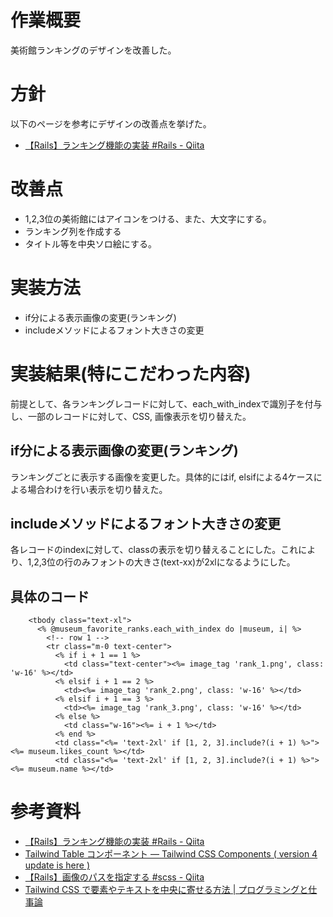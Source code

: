 # 作業概要
美術館ランキングのデザインを改善した。

# 方針
以下のページを参考にデザインの改善点を挙げた。
- [【Rails】ランキング機能の実装 #Rails - Qiita](https://qiita.com/ksmj/items/9f7ea6377def96f09061)

# 改善点
- 1,2,3位の美術館にはアイコンをつける、また、大文字にする。
- ランキング列を作成する
- タイトル等を中央ソロ絵にする。

# 実装方法
- if分による表示画像の変更(ランキング)
- includeメソッドによるフォント大きさの変更

# 実装結果(特にこだわった内容)
前提として、各ランキングレコードに対して、each_with_indexで識別子を付与し、一部のレコードに対して、CSS, 画像表示を切り替えた。

## if分による表示画像の変更(ランキング)
ランキングごとに表示する画像を変更した。具体的にはif, elsifによる4ケースによる場合わけを行い表示を切り替えた。

## includeメソッドによるフォント大きさの変更
各レコードのindexに対して、classの表示を切り替えることにした。これにより、1,2,3位の行のみフォントの大きさ(text-xx)が2xlになるようにした。

## 具体のコード

```
    <tbody class="text-xl">
      <% @museum_favorite_ranks.each_with_index do |museum, i| %>
        <!-- row 1 -->
        <tr class="m-0 text-center">
          <% if i + 1 == 1 %>
            <td class="text-center"><%= image_tag 'rank_1.png', class: 'w-16' %></td>
          <% elsif i + 1 == 2 %>
            <td><%= image_tag 'rank_2.png', class: 'w-16' %></td>
          <% elsif i + 1 == 3 %>          
            <td><%= image_tag 'rank_3.png', class: 'w-16' %></td>
          <% else %>
            <td class="w-16"><%= i + 1 %></td>
          <% end %>
          <td class="<%= 'text-2xl' if [1, 2, 3].include?(i + 1) %>"><%= museum.likes_count %></td>
          <td class="<%= 'text-2xl' if [1, 2, 3].include?(i + 1) %>"><%= museum.name %></td>
```

# 参考資料
- [【Rails】ランキング機能の実装 #Rails - Qiita](https://qiita.com/ksmj/items/9f7ea6377def96f09061#%E5%8F%82%E8%80%83%E6%96%87%E7%8C%AE)
- [Tailwind Table コンポーネント — Tailwind CSS Components ( version 4 update is here )](https://daisyui.com/components/table/)
- [【Rails】画像のパスを指定する #scss - Qiita](https://qiita.com/d0ne1s/items/0af5e99feafd5172d8ce)
- [Tailwind CSS で要素やテキストを中央に寄せる方法 | プログラミングと仕事論](https://shigotoron.com/tailwind-css-%E3%81%A7%E8%A6%81%E7%B4%A0%E3%82%84%E3%83%86%E3%82%AD%E3%82%B9%E3%83%88%E3%82%92%E4%B8%AD%E5%A4%AE%E3%81%AB%E5%AF%84%E3%81%9B%E3%82%8B%E6%96%B9%E6%B3%95/#toc1)

